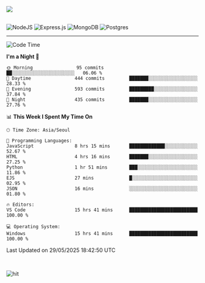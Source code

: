 ![](https://github-readme-stats.vercel.app/api?username=hqnseung&theme=dark&show_icons=true&hide_border=false&include_all_commits=false&count_private=true) <br/><br/>

![NodeJS](https://img.shields.io/badge/node.js-6DA55F?style=for-the-badge&logo=node.js&logoColor=white) 
![Express.js](https://img.shields.io/badge/express.js-%23404d59.svg?style=for-the-badge&logo=express&logoColor=%2361DAFB) ![MongoDB](https://img.shields.io/badge/MongoDB-%234ea94b.svg?style=for-the-badge&logo=mongodb&logoColor=white) ![Postgres](https://img.shields.io/badge/postgres-%23316192.svg?style=for-the-badge&logo=postgresql&logoColor=white)

---


<!--START_SECTION:waka-->
![Code Time](http://img.shields.io/badge/Code%20Time-383%20hrs%2038%20mins-blue)

**I'm a Night 🦉** 

```text
🌞 Morning                95 commits          ██░░░░░░░░░░░░░░░░░░░░░░░   06.06 % 
🌆 Daytime                444 commits         ███████░░░░░░░░░░░░░░░░░░   28.33 % 
🌃 Evening                593 commits         █████████░░░░░░░░░░░░░░░░   37.84 % 
🌙 Night                  435 commits         ███████░░░░░░░░░░░░░░░░░░   27.76 % 
```


📊 **This Week I Spent My Time On** 

```text
🕑︎ Time Zone: Asia/Seoul

💬 Programming Languages: 
JavaScript               8 hrs 15 mins       █████████████░░░░░░░░░░░░   52.67 % 
HTML                     4 hrs 16 mins       ███████░░░░░░░░░░░░░░░░░░   27.25 % 
Python                   1 hr 51 mins        ███░░░░░░░░░░░░░░░░░░░░░░   11.86 % 
EJS                      27 mins             █░░░░░░░░░░░░░░░░░░░░░░░░   02.95 % 
JSON                     16 mins             ░░░░░░░░░░░░░░░░░░░░░░░░░   01.80 % 

🔥 Editors: 
VS Code                  15 hrs 41 mins      █████████████████████████   100.00 % 

💻 Operating System: 
Windows                  15 hrs 41 mins      █████████████████████████   100.00 % 
```


 Last Updated on 29/05/2025 18:42:50 UTC
<!--END_SECTION:waka-->

<br>

![hit](https://myhits.vercel.app/api/hit/https%3A%2F%2Fgithub.com%2Fhqnseung?color=green&label=hit&size=small)
